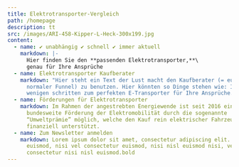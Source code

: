 ```yaml
---
title: Elektrotransporter-Vergleich
path: /homepage
description: tt
src: /images/ARI-458-Kipper-L-Heck-300x199.jpg
content:
  - name: ✔ unabhängig ✔ schnell ✔ immer aktuell
    markdown: |-
      Hier finden Sie den **passenden Elektrotransporter,**\
      genau für Ihre Ansprüche
  - name: Elektrotransporter Kaufberater
    markdown: "Hier steht ein Text der Lust macht den Kauf­ber­ater (= euer
      nor­maler Fun­nel) zu be­nutzen. Hier kön­nten so Dinge ste­hen wie: In
      weni­gen schrit­ten zum per­fek­ten E-Trans­porter für Ihre Ansprüche."
  - name: Förderungen für Elektrotransporter
    markdown: Im Rah­men der angestrebten En­ergiewende ist seit 2016 eine
      bun­desweite Förderung der Elek­tro­mo­bil­ität durch die so­ge­nan­nte
      “Umwelt­prämie” möglich, welche den Kauf rein elek­trischer Fahrzeuge
      fi­nanziell un­ter­stützt.
  - name: Zum Newsletter anmelden
    markdown: Lorem ipsum dolor sit amet, consectetur adipiscing elit. Donec
      euismod, nisi vel consectetur euismod, nisi nisl euismod nisi, vel
      consectetur nisi nisl euismod.bold
---
```

